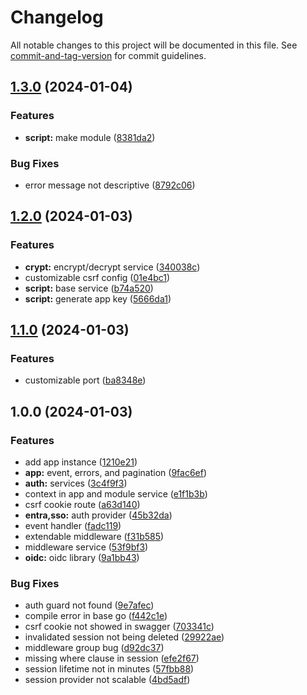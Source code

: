 # Changelog

All notable changes to this project will be documented in this file. See [commit-and-tag-version](https://github.com/absolute-version/commit-and-tag-version) for commit guidelines.

## [1.3.0](https://bitbucket.org/dptsi/its-go/compare/v1.2.0...v1.3.0) (2024-01-04)


### Features

* **script:** make module ([8381da2](https://bitbucket.org/dptsi/its-go/commit/8381da2e40c17dee7af5f72d0311a42b22ef1adc))


### Bug Fixes

* error message not descriptive ([8792c06](https://bitbucket.org/dptsi/its-go/commit/8792c06c7457d22dafc881532ad8d462ce95f60f))

## [1.2.0](https://bitbucket.org/dptsi/its-go/compare/v1.1.0...v1.2.0) (2024-01-03)


### Features

* **crypt:** encrypt/decrypt service ([340038c](https://bitbucket.org/dptsi/its-go/commit/340038c0389585cdea52d2c5c3dcd32e7542fea7))
* customizable csrf config ([01e4bc1](https://bitbucket.org/dptsi/its-go/commit/01e4bc16ab0a3961716c7b65010d498ff27da236))
* **script:** base service ([b74a520](https://bitbucket.org/dptsi/its-go/commit/b74a5208357974d9b28a83622ec276118e3b6c34))
* **script:** generate app key ([5666da1](https://bitbucket.org/dptsi/its-go/commit/5666da1b5e25472c1c08c6e3f8fb664c97bc75aa))

## [1.1.0](https://bitbucket.org/dptsi/its-go/compare/v1.0.0...v1.1.0) (2024-01-03)


### Features

* customizable port ([ba8348e](https://bitbucket.org/dptsi/its-go/commit/ba8348e0e8d9d8c1393c6ba65f0e192f36362682))

## 1.0.0 (2024-01-03)


### Features

* add app instance ([1210e21](https://bitbucket.org/dptsi/its-go/commit/1210e21a3f7030f4b6047866000be0537957998c))
* **app:** event, errors, and pagination ([9fac6ef](https://bitbucket.org/dptsi/its-go/commit/9fac6ef892e4e627168065d508e657f58153d7a2))
* **auth:** services ([3c4f9f3](https://bitbucket.org/dptsi/its-go/commit/3c4f9f3b23e415de00abd3301db3e17b3c772c6c))
* context in app and module service ([e1f1b3b](https://bitbucket.org/dptsi/its-go/commit/e1f1b3b54346919bad9a60ff7e0121a4d6037824))
* csrf cookie route ([a63d140](https://bitbucket.org/dptsi/its-go/commit/a63d140817466efcf2218949223a23bd6a3f8217))
* **entra,sso:** auth provider ([45b32da](https://bitbucket.org/dptsi/its-go/commit/45b32da0c9f0c0079a50a98460be3e1e8abbbe06))
* event handler ([fadc119](https://bitbucket.org/dptsi/its-go/commit/fadc119fb141c4cbec2ba2da38720471b3c7b74a))
* extendable middleware ([f31b585](https://bitbucket.org/dptsi/its-go/commit/f31b5851939a4b77b6a9bb6ec6fd43ac36e00e25))
* middleware service ([53f9bf3](https://bitbucket.org/dptsi/its-go/commit/53f9bf36656d7d2ccd6e6d8e510dc6fd15587cd4))
* **oidc:** oidc library ([9a1bb43](https://bitbucket.org/dptsi/its-go/commit/9a1bb43494e2925cd87875d45094067fe48c3c4e))


### Bug Fixes

* auth guard not found ([9e7afec](https://bitbucket.org/dptsi/its-go/commit/9e7afec33c0e750493f55dc3fa46f1233ce655e2))
* compile error in base go ([f442c1e](https://bitbucket.org/dptsi/its-go/commit/f442c1e58ac2cf4a9e6bf68ae44e4512140d88c8))
* csrf cookie not showed in swagger ([703341c](https://bitbucket.org/dptsi/its-go/commit/703341c26829a9007371303764b967c55b40eb90))
* invalidated session not being deleted ([29922ae](https://bitbucket.org/dptsi/its-go/commit/29922aede91acdb62181592bf1900c18d0f9d6eb))
* middleware group bug ([d92dc37](https://bitbucket.org/dptsi/its-go/commit/d92dc3773f74053920a659ae0fa4c634d8609677))
* missing where clause in session ([efe2f67](https://bitbucket.org/dptsi/its-go/commit/efe2f67da99e495764b6bf3abf530a79e3c699a8))
* session lifetime not in minutes ([57fbb88](https://bitbucket.org/dptsi/its-go/commit/57fbb883b5ba950f48620b60e9d9584be2c8dc82))
* session provider not scalable ([4bd5adf](https://bitbucket.org/dptsi/its-go/commit/4bd5adf9b427676da63614d74c01d051885bf73f))
